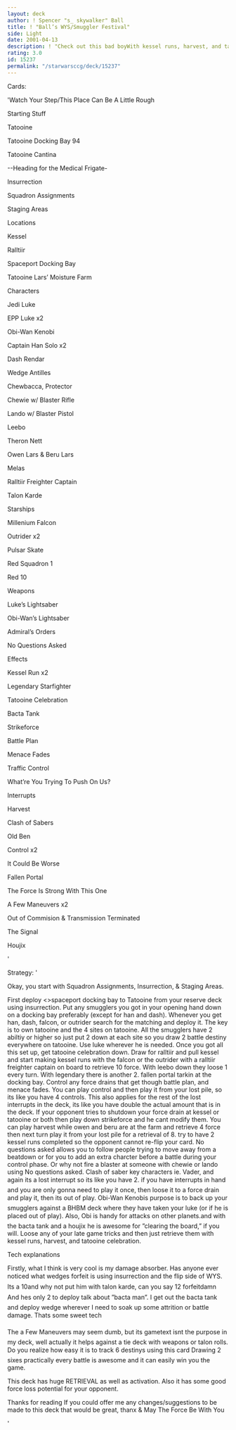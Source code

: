 ```yaml
---
layout: deck
author: ! Spencer "s_ skywalker" Ball
title: ! "Ball’s WYS/Smuggler Festival"
side: Light
date: 2001-04-13
description: ! "Check out this bad boyWith kessel runs, harvest, and tatooine celebration its a retrieving monsterA beast in space...and on ground.You draw a minimum of 2 battle destinies in each battleWedge man is forfeit 12 with my techcheck it out"
rating: 3.0
id: 15237
permalink: "/starwarsccg/deck/15237"
---
```

Cards: 

'Watch Your Step/This Place Can Be A Little Rough


Starting Stuff


Tatooine

Tatooine Docking Bay 94

Tatooine Cantina

--Heading for the Medical Frigate-

Insurrection

Squadron Assignments

Staging Areas



Locations


Kessel

Ralltiir

 Spaceport Docking Bay

Tatooine Lars’ Moisture Farm



Characters


Jedi Luke

EPP Luke x2

Obi-Wan Kenobi

Captain Han Solo x2

Dash Rendar

Wedge Antilles

Chewbacca, Protector

Chewie w/ Blaster Rifle

Lando w/ Blaster Pistol

Leebo

Theron Nett

Owen Lars & Beru Lars

Melas

Ralltiir Freighter Captain 

Talon Karde



Starships


Millenium Falcon

Outrider x2

Pulsar Skate

Red Squadron 1

Red 10



Weapons


Luke’s Lightsaber

Obi-Wan’s Lightsaber



Admiral’s Orders


No Questions Asked



Effects


Kessel Run x2

Legendary Starfighter 

Tatooine Celebration

Bacta Tank

Strikeforce

Battle Plan

Menace Fades

Traffic Control

What’re You Trying To Push On Us?



Interrupts


Harvest

Clash of Sabers

Old Ben

Control x2

It Could Be Worse

Fallen Portal

The Force Is Strong With This One

A Few Maneuvers x2

Out of Commision & Transmission Terminated

The Signal

Houjix


'

Strategy: '

Okay, you start with Squadron Assignments, Insurrection, & Staging Areas.

First deploy <>spaceport docking bay to Tatooine from your reserve deck using insurrection. Put any smugglers you got in your opening hand down on a docking bay preferably (except for han and dash). Whenever you get han, dash, falcon, or outrider search for the matching and deploy it. The key is to own tatooine and the 4 sites on tatooine. All the smugglers have 2 abiltiy or higher so just put 2 down at each site so you draw 2 battle destiny everywhere on tatooine. Use luke wherever he is needed. Once you got all this set up, get tatooine celebration down. Draw for ralltiir and pull kessel and start making kessel runs with the falcon or the outrider with a ralltiir freighter captain on board to retrieve 10 force. With leebo down they loose 1 every turn. With legendary there is another 2. fallen portal tarkin at the docking bay. Control any force drains that get though battle plan, and menace fades. You can play control and then play it from your lost pile, so its like you have 4 controls. This also applies for the rest of the lost interrupts in the deck, its like you have double the actual amount that is in the deck. If your opponent tries to shutdown your force drain at kessel or tatooine or both then play down strikeforce and he cant modify them. You can play harvest while owen and beru are at the farm and retrieve 4 force then next turn play it from your lost pile for a retrieval of 8. try to have 2 kessel runs completed so the opponent cannot re-flip your card. No questions asked allows you to follow people trying to move away from a beatdown or for you to add an extra charcter before a battle during your control phase. Or why not fire a blaster at someone with chewie or lando using No questions asked. Clash of saber key characters ie. Vader, and again its a lost interrupt so its like you have 2. if you have interrupts in hand and you are only gonna need to play it once, then loose it to a force drain and play it, then its out of play. Obi-Wan Kenobis purpose is to back up your smugglers against a BHBM deck where they have taken your luke (or if he is placed out of play). Also, Obi is handy for attacks on other planets.and with the bacta tank and a houjix he is awesome for ”clearing the board,” if you will. Loose any of your late game tricks and then just retrieve them with kessel runs, harvest, and tatooine celebration.


Tech explanations


Firstly, what I think is very cool is my damage absorber. Has anyone ever noticed what wedges forfeit is using insurrection and the flip side of WYS. Its a 10and why not put him with talon karde, can you say 12 forfeitdamn And hes only 2 to deploy talk about ”bacta man”. I get out the bacta tank and deploy wedge wherever I need to soak up some attrition or battle damage. Thats some sweet tech


The a Few Maneuvers may seem dumb, but its gametext isnt the purpose in my deck, well actually it helps against a tie deck with weapons or talon rolls. Do you realize how easy it is to track 6 destinys using this card Drawing 2 sixes practically every battle is awesome and it can easily win you the game.


This deck has huge RETRIEVAL as well as activation. Also it has some good force loss potential for your opponent.


Thanks for reading If you could offer me any changes/suggestions to be made to this deck that would be great, thanx & May The Force Be With You

'
